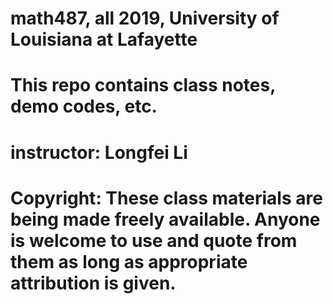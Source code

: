 # math487, all 2019, University of Louisiana at Lafayette
#
# This repo contains class notes, demo codes, etc.
# instructor: Longfei Li
#
# Copyright: These class materials are being made freely available. Anyone is welcome to use and quote from them as long as appropriate attribution is given.
